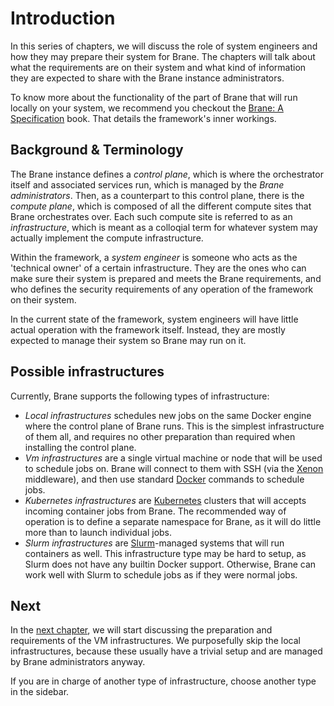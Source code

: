 # Introduction
In this series of chapters, we will discuss the role of system engineers and how they may prepare their system for Brane. The chapters will talk about what the requirements are on their system and what kind of information they are expected to share with the Brane instance administrators.

To know more about the functionality of the part of Brane that will run locally on your system, we recommend you checkout the [Brane: A Specification](https://wiki.enablingpersonalizedinterventions.nl/specification) book. That details the framework's inner workings.


## Background & Terminology
The Brane instance defines a _control plane_, which is where the orchestrator itself and associated services run, which is managed by the _Brane administrators_. Then, as a counterpart to this control plane, there is the _compute plane_, which is composed of all the different compute sites that Brane orchestrates over. Each such compute site is referred to as an _infrastructure_, which is meant as a colloqial term for whatever system may actually implement the compute infrastructure.

Within the framework, a _system engineer_ is someone who acts as the 'technical owner' of a certain infrastructure. They are the ones who can make sure their system is prepared and meets the Brane requirements, and who defines the security requirements of any operation of the framework on their system.

In the current state of the framework, system engineers will have little actual operation with the framework itself. Instead, they are mostly expected to manage their system so Brane may run on it.


## Possible infrastructures
Currently, Brane supports the following types of infrastructure:
- _Local infrastructures_ schedules new jobs on the same Docker engine where the control plane of Brane runs. This is the simplest infrastructure of them all, and requires no other preparation than required when installing the control plane.
- _Vm infrastructures_ are a single virtual machine or node that will be used to schedule jobs on. Brane will connect to them with SSH (via the [Xenon](https://github.com/xenon-middleware/xenon) middleware), and then use standard [Docker](https://docker.com) commands to schedule jobs.
- _Kubernetes infrastructures_ are [Kubernetes](https://kubernetes.io) clusters that will accepts incoming container jobs from Brane. The recommended way of operation is to define a separate namespace for Brane, as it will do little more than to launch individual jobs.
- _Slurm infrastructures_ are [Slurm](https://www.schedmd.com/)-managed systems that will run containers as well. This infrastructure type may be hard to setup, as Slurm does not have any builtin Docker support. Otherwise, Brane can work well with Slurm to schedule jobs as if they were normal jobs.


## Next
In the [next chapter](./vm.md), we will start discussing the preparation and requirements of the VM infrastructures. We purposefully skip the local infrastructures, because these usually have a trivial setup and are managed by Brane administrators anyway.

If you are in charge of another type of infrastructure, choose another type in the sidebar.
